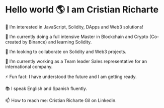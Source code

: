<h1>Hello world 🌎 I am Cristian Richarte </h1>


👀 I’m interested in JavaScript, Solidity, DApps and Web3 solutions!

🌱 I’m currently doing a full intensive Master in Blockchain and Crypto (Co-created by Binance) and learning Solidity.

💞️ I’m looking to collaborate on Solidity and Web3 projects.

🔭 I’m currently working as a Team leader Sales representative for an international company.

⚡ Fun fact: I have understood the future and I am getting ready.

📚 I speak English and Spanish fluently.

📫 How to reach me: Cristian Richarte Gil on Linkedin.

